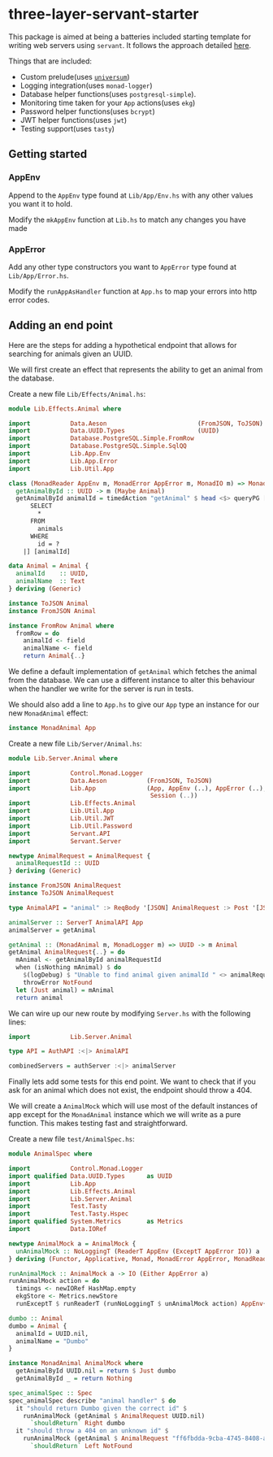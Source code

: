 # three-layer-servant-starter

This package is aimed at being a batteries included starting template for writing web servers using `servant`. It follows the approach detailed [here](http://www.parsonsmatt.org/2018/03/22/three_layer_haskell_cake.html).

Things that are included:
* Custom prelude(uses [`universum`](https://github.com/serokell/universum))
* Logging integration(uses `monad-logger`)
* Database helper functions(uses `postgresql-simple`).
* Monitoring time taken for your `App` actions(uses `ekg`)
* Password helper functions(uses `bcrypt`)
* JWT helper functions(uses `jwt`)
* Testing support(uses `tasty`)

## Getting started

### AppEnv
Append to the `AppEnv` type found at `Lib/App/Env.hs` with any other values you want it to hold.

Modify the `mkAppEnv` function at `Lib.hs` to match any changes you have made

### AppError
Add any other type constructors you want to `AppError` type found at `Lib/App/Error.hs`.

Modify the `runAppAsHandler` function at `App.hs` to map your errors into http error codes.

## Adding an end point

Here are the steps for adding a hypothetical endpoint that allows for searching for animals given an UUID.

We will first create an effect that represents the ability to get an animal from the database.

Create a new file `Lib/Effects/Animal.hs`:

```haskell
module Lib.Effects.Animal where

import           Data.Aeson                         (FromJSON, ToJSON)
import           Data.UUID.Types                    (UUID)
import           Database.PostgreSQL.Simple.FromRow
import           Database.PostgreSQL.Simple.SqlQQ
import           Lib.App.Env
import           Lib.App.Error
import           Lib.Util.App

class (MonadReader AppEnv m, MonadError AppError m, MonadIO m) => MonadAnimal m where
  getAnimalById :: UUID -> m (Maybe Animal)
  getAnimalById animalId = timedAction "getAnimal" $ head <$> queryPG [sql|
      SELECT
        *
      FROM
        animals
      WHERE
        id = ?
    |] [animalId]

data Animal = Animal {
  animalId    :: UUID,
  animalName  :: Text
} deriving (Generic)

instance ToJSON Animal
instance FromJSON Animal

instance FromRow Animal where
  fromRow = do
    animalId <- field
    animalName <- field
    return Animal{..}
```

We define a default implementation of `getAnimal` which fetches the animal from the database. We can use a different instance to alter this behaviour when the handler we write for the server is run in tests.

We should also add a line to `App.hs` to give our `App` type an instance for our new `MonadAnimal` effect:

```haskell
instance MonadAnimal App
```

Create a new file `Lib/Server/Animal.hs`:

```haskell
module Lib.Server.Animal where

import           Control.Monad.Logger
import           Data.Aeson           (FromJSON, ToJSON)
import           Lib.App              (App, AppEnv (..), AppError (..),
                                       Session (..))
import           Lib.Effects.Animal
import           Lib.Util.App
import           Lib.Util.JWT
import           Lib.Util.Password
import           Servant.API
import           Servant.Server

newtype AnimalRequest = AnimalRequest {
  animalRequestId :: UUID
} deriving (Generic)

instance FromJSON AnimalRequest
instance ToJSON AnimalRequest

type AnimalAPI = "animal" :> ReqBody '[JSON] AnimalRequest :> Post '[JSON] Animal

animalServer :: ServerT AnimalAPI App
animalServer = getAnimal

getAnimal :: (MonadAnimal m, MonadLogger m) => UUID -> m Animal
getAnimal AnimalRequest{..} = do
  mAnimal <- getAnimalById animalRequestId
  when (isNothing mAnimal) $ do
    $(logDebug) $ "Unable to find animal given animalId " <> animalRequestId
    throwError NotFound
  let (Just animal) = mAnimal
  return animal
```

We can wire up our new route by modifying `Server.hs` with the following lines:

```haskell
import           Lib.Server.Animal

type API = AuthAPI :<|> AnimalAPI

combinedServers = authServer :<|> animalServer
```

Finally lets add some tests for this end point. We want to check that if you ask for an animal which does not exist, the endpoint should throw a 404.

We will create a `AnimalMock` which will use most of the default instances of app except for the `MonadAnimal` instance which we will write as a pure function. This makes testing fast and straightforward.

Create a new file `test/AnimalSpec.hs`:

```haskell
module AnimalSpec where

import           Control.Monad.Logger
import qualified Data.UUID.Types      as UUID
import           Lib.App
import           Lib.Effects.Animal
import           Lib.Server.Animal
import           Test.Tasty
import           Test.Tasty.Hspec
import qualified System.Metrics       as Metrics
import           Data.IORef

newtype AnimalMock a = AnimalMock {
  unAnimalMock :: NoLoggingT (ReaderT AppEnv (ExceptT AppError IO)) a
} deriving (Functor, Applicative, Monad, MonadError AppError, MonadReader AppEnv, MonadIO, MonadLogger)

runAnimalMock :: AnimalMock a -> IO (Either AppError a)
runAnimalMock action = do
  timings <- newIORef HashMap.empty
  ekgStore <- Metrics.newStore
  runExceptT $ runReaderT (runNoLoggingT $ unAnimalMock action) AppEnv{..}

dumbo :: Animal
dumbo = Animal {
  animalId = UUID.nil,
  animalName = "Dumbo"
}

instance MonadAnimal AnimalMock where
  getAnimalById UUID.nil = return $ Just dumbo
  getAnimalById _ = return Nothing

spec_animalSpec :: Spec
spec_animalSpec describe "animal handler" $ do
  it "should return Dumbo given the correct id" $
    runAnimalMock (getAnimal $ AnimalRequest UUID.nil)
      `shouldReturn` Right dumbo
  it "should throw a 404 on an unknown id" $
    runAnimalMock (getAnimal $ AnimalRequest "ff6fbdda-9cba-4745-8408-a90b0debdd94")
      `shouldReturn` Left NotFound
```
